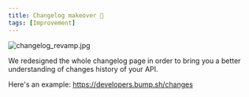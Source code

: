 ```yaml
---
title: Changelog makeover 💄
tags: [Improvement]
---
```


![changelog_revamp.jpg](/files/changelog/changelog_revamp.jpg)


We redesigned the whole changelog page in order to bring you a better understanding of changes history of your API.

Here's an example: https://developers.bump.sh/changes